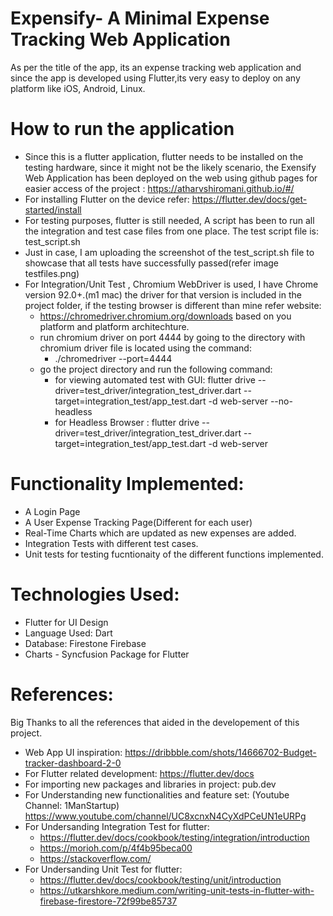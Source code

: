# Expensify- A Minimal Expense Tracking Web Application

As per the title of the app, its an expense tracking web application and since the app is developed using Flutter,its very easy to deploy on any platform like iOS, Android, Linux.
# How to run the application
- Since this is a flutter application, flutter needs to be installed on the testing hardware, since it might not be the likely scenario, the Exensify Web Application has been deployed on the web using github pages for easier access of the project : https://atharvshiromani.github.io/#/
- For installing Flutter on the device refer: https://flutter.dev/docs/get-started/install
- For testing purposes, flutter is still needed, A script has been  to run all the integration and test case files from one place. The test script file is: test_script.sh
- Just in case, I am uploading the screenshot of the test_script.sh file to showcase that all tests have successfully passed(refer image testfiles.png)
- For Integration/Unit Test , Chromium WebDriver is used, I have Chrome version 92.0+.(m1 mac) the driver for that version is included in the project folder, if the testing browser is different than mine refer website: 
   - https://chromedriver.chromium.org/downloads based on you platform and platform architechture.
   - run chromium driver on port 4444 by going to the directory with chromium driver file is located using the command:
      - ./chromedriver --port=4444
   - go the project directory and run the following command: 
      - for viewing automated test with GUI: flutter drive --driver=test_driver/integration_test_driver.dart --target=integration_test/app_test.dart -d web-server --no-headless 
      - for Headless Browser : flutter drive --driver=test_driver/integration_test_driver.dart --target=integration_test/app_test.dart -d web-server

# Functionality Implemented:
- A Login Page
- A User Expense Tracking Page(Different for each user)
- Real-Time Charts which are updated as new expenses are added.
- Integration Tests with different test cases.
- Unit tests for testing fucntionaity of the different functions implemented.

# Technologies Used:
- Flutter for UI Design
- Language Used: Dart
- Database: Firestone Firebase
- Charts - Syncfusion Package for Flutter


# References:
Big Thanks to all the references that aided in the developement of this project.
- Web App UI inspiration: https://dribbble.com/shots/14666702-Budget-tracker-dashboard-2-0
- For Flutter related development: https://flutter.dev/docs
- For importing new packages and libraries in project: pub.dev
- For Understanding new functionalities and feature set: (Youtube Channel: 1ManStartup) https://www.youtube.com/channel/UC8xcnxN4CyXdPCeUN1eURPg
- For Undersanding Integration Test for flutter: 
   - https://flutter.dev/docs/cookbook/testing/integration/introduction
   - https://morioh.com/p/4f4b95beca00
   - https://stackoverflow.com/
- For Undersanding Unit Test for flutter: 
   - https://flutter.dev/docs/cookbook/testing/unit/introduction
   - https://utkarshkore.medium.com/writing-unit-tests-in-flutter-with-firebase-firestore-72f99be85737

